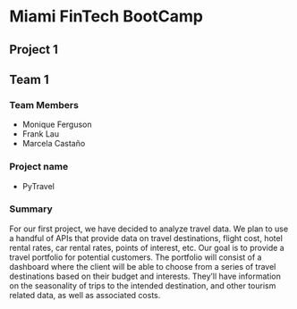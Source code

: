 # Miami FinTech BootCamp
## Project 1
## Team 1

### Team Members
* Monique Ferguson
* Frank Lau
* Marcela Castaño

### Project name
* PyTravel

### Summary
For our first project, we have decided to analyze travel data. 
We plan to use a handful of APIs that provide data on travel 
destinations, flight cost, hotel rental rates, car rental rates, 
points of interest, etc. Our goal is to provide a travel portfolio
for potential customers. The portfolio will consist of a 
dashboard where the client will be able to choose from a 
series of travel destinations based on their budget and 
interests. They’ll have information on the seasonality of trips
to the intended destination, and other tourism related data, 
as well as associated costs.